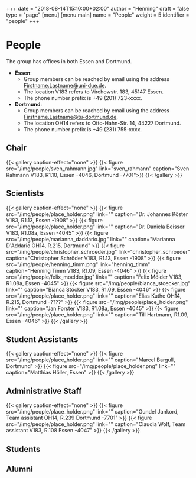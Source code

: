 +++
date = "2018-08-14T15:10:00+02:00"
author = "Henning"
draft = false
type = "page"
[menu]
[menu.main]
name = "People"
weight = 5
identifier = "people"
+++

# People
The group has offices in both Essen and Dortmund.

* **Essen**:
  * Group members can be reached by email using the address Firstname.Lastname@uni-due.de.
  * The location V183 refers to Virchowstr. 183, 45147 Essen.
  * The phone number prefix is +49 (201) 723-xxxx.
* **Dortmund**:
  * Group members can be reached by email using the address Firstname.Lastname@tu-dortmund.de.
  * The location OH14 refers to Otto-Hahn-Str. 14, 44227 Dortmund.
  * The phone number prefix is +49 (231) 755-xxxx.


## Chair

{{< gallery caption-effect="none" >}}
{{< figure src="/img/people/sven_rahmann.jpg" link="sven_rahmann" caption="Sven Rahmann V183, R1.10, Essen -4046, Dortmund -7701">}}
{{< /gallery >}}

## Scientists

{{< gallery caption-effect="none" >}}
{{< figure src="/img/people/place_holder.png" link="" caption="Dr. Johannes Köster V183, R1.13, Essen -1908" >}}
{{< figure src="/img/people/place_holder.png" link="" caption="Dr. Daniela Beisser V183, R1.08a, Essen -4045" >}}
{{< figure src="/img/people/marianna_daddario.jpg" link="" caption="Marianna D'Addario OH14, R.215, Dortmund" >}}
{{< figure src="/img/people/christopher_schroeder.jpg" link="christopher_schroeder" caption="Christopher Schröder V183, R1.13, Essen -1908" >}}
{{< figure src="/img/people/henning_timm.png" link="henning_timm" caption="Henning Timm V183, R1.09, Essen -4046" >}}
{{< figure src="/img/people/felix_moelder.jpg" link="" caption="Felix Mölder V183, R1.08a, Essen -4045" >}}
{{< figure src="/img/people/bianca_stoecker.jpg" link="" caption="Bianca Stöcker V183, R1.09, Essen -4046" >}}
{{< figure src="/img/people/place_holder.png" link="" caption="Elias Kuthe OH14, R.215, Dortmund -????" >}}
{{< figure src="/img/people/place_holder.png" link="" caption="Jan Forster V183, R1.08a, Essen -4045" >}}
{{< figure src="/img/people/place_holder.png" link="" caption="Till Hartmann, R1.09, Essen -4046" >}}
{{< /gallery >}}

## Student Assistants

{{< gallery caption-effect="none" >}}
{{< figure src="/img/people/place_holder.png" link="" caption="Marcel Bargull, Dortmund" >}}
{{< figure src="/img/people/place_holder.png" link="" caption="Matthias Höller, Essen" >}}
{{< /gallery >}}

## Administrative Staff

{{< gallery caption-effect="none" >}}
{{< figure src="/img/people/place_holder.png" link="" caption="Gundel Jankord, Team assistant OH14, R.239 Dortmund -7701" >}}
{{< figure src="/img/people/place_holder.png" link="" caption="Claudia Wolf, Team assistant V183, R.108 Essen -4047" >}}
{{< /gallery >}}

## Students

## Alumni

